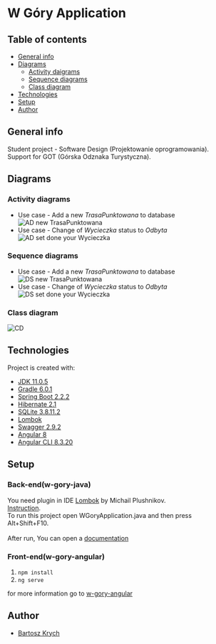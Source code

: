 # W Góry Application



## Table of contents
* [General info](#general-info)
* [Diagrams](#diagrams)
	* [Activity daigrams](#activity-diagrams)
	* [Sequence diagrams](#sequence-diagrams)
	* [Class diagram](#class-diagram)
* [Technologies](#technologies)
* [Setup](#setup)
* [Author](#author)

## General info
Student project - Software Design (Projektowanie oprogramowania).<br/>
Support for GOT (Górska Odznaka Turystyczna).

## Diagrams

### Activity diagrams
* Use case - Add a new <i>TrasaPunktowana</i> to database
![AD new TrasaPunktowana](https://user-images.githubusercontent.com/26009817/72386490-c3ffef80-3721-11ea-8e02-564c24d64088.jpg)
* Use case - Change of <i>Wycieczka</i> status to <i>Odbyta</i>
![AD set done your Wycieczka](https://user-images.githubusercontent.com/26009817/72386685-1c36f180-3722-11ea-9eca-05bcd27b6eee.png)
### Sequence diagrams

*  Use case - Add a new <i>TrasaPunktowana</i> to database
![DS new TrasaPunktowana](https://user-images.githubusercontent.com/26009817/72386491-c3ffef80-3721-11ea-8a1c-93c9c1eeebcb.jpg)
*  Use case - Change of <i>Wycieczka</i> status to <i>Odbyta</i>
![DS set done your Wycieczka](https://user-images.githubusercontent.com/26009817/72386489-c3675900-3721-11ea-93ea-507469b12120.jpg)
### Class diagram

![CD](https://user-images.githubusercontent.com/26009817/72386491-c3ffef80-3721-11ea-8a1c-93c9c1eeebcb.jpg)

<!-- ![ERD](https://user-images.githubusercontent.com/26009817/65752723-a7599080-e10d-11e9-9503-44228043d12b.jpg) -->
	
## Technologies
Project is created with:
* [JDK 11.0.5](https://www.oracle.com/technetwork/java/javase/downloads/jdk11-downloads-5066655.html)
* [Gradle 6.0.1](https://gradle.org/releases/)
* [Spring Boot 2.2.2](https://spring.io/projects/spring-boot)
* [Hibernate 2.1](http://hibernate.org/)
* [SQLite 3.8.11.2](https://www.sqlite.org/index.html)
* [Lombok](https://projectlombok.org/)
* [Swagger 2.9.2](https://swagger.io/)
* [Angular 8](https://angular.io/docs/)
* [Angular CLI 8.3.20](https://www.npmjs.com/package/@angular/cli/v/8.3.20)

## Setup

### Back-end(w-gory-java)

You need plugin in IDE [Lombok](https://plugins.jetbrains.com/plugin/6317-lombok/) by Michail Plushnikov.<br/>
[Instruction](https://github.com/mplushnikov/lombok-intellij-plugin#installation).<br/>
To run this project open WGoryApplication.java and then press Alt+Shift+F10.<br/><br/>
After run, You can open a [documentation](http://localhost:8080/swagger-ui.html)

### Front-end(w-gory-angular)

1. `npm install`
2. `ng serve`

for more information go to [w-gory-angular](https://github.com/bartoszkrych/PO/tree/master/w-gory-angular)

## Author

* [Bartosz Krych](https://github.com/bartoszkrych) 
